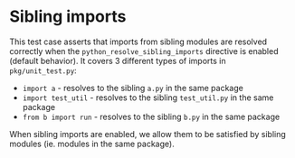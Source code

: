 # Sibling imports

This test case asserts that imports from sibling modules are resolved correctly
when the `python_resolve_sibling_imports` directive is enabled (default
behavior). It covers 3 different types of imports in `pkg/unit_test.py`:

- `import a` - resolves to the sibling `a.py` in the same package
- `import test_util` - resolves to the sibling `test_util.py` in the same
  package
- `from b import run` - resolves to the sibling `b.py` in the same package

When sibling imports are enabled, we allow them to be satisfied by sibling
modules (ie. modules in the same package).
